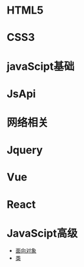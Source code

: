 # HTML5
# CSS3
# javaScipt基础
# JsApi
# 网络相关
# Jquery
# Vue
# React
# JavaScipt高级
 - [面向对象](./file/JsSenior/OO.md)
 - [类](./file/JsSenior/OO.md)

